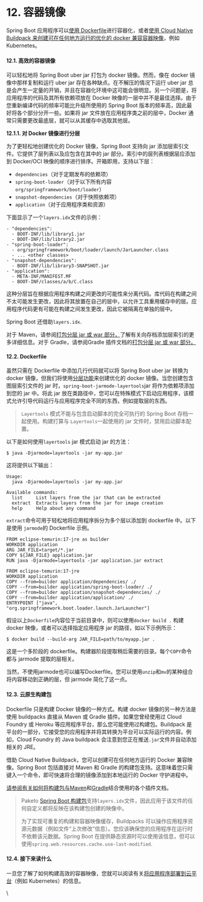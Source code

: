 # 12. 容器镜像

Spring Boot 应用程序可以[使用 Dockerfile](https://docs.spring.io/spring-boot/docs/current/reference/htmlsingle/#container-images.dockerfiles)进行容器化，或者[使用 Cloud Native Buildpack 来创建可在任何地方运行的优化的 docker 兼容容器映像](https://docs.spring.io/spring-boot/docs/current/reference/htmlsingle/#container-images.buildpacks)，例如Kubernetes。

#### 12.1. 高效的容器镜像

可以轻松地将 Spring Boot uber jar 打包为 docker 镜像。然而，像在 docker 镜像中那样复制和运行 uber jar 存在各种缺点。在不解压的情况下运行 uber jar 总是会产生一定量的开销，并且在容器化环境中这可能会很明显。另一个问题是，将应用程序的代码及其所有依赖项放在 Docker 映像的一层中并不是最佳选择。由于您重新编译代码的频率可能比升级所使用的 Spring Boot 版本的频率高，因此最好将各个部分分开一些。如果将 jar 文件放在应用程序类之前的层中，Docker 通常只需要更改最底层，就可以从其缓存中选取其他层。

**12.1.1. 对 Docker 镜像进行分层**

为了更轻松地创建优化的 Docker 镜像，Spring Boot 支持向 jar 添加层索引文件。它提供了层列表以及应包含在其中的 jar 部分。索引中的层列表根据层应添加到 Docker/OCI 映像的顺序进行排序。开箱即用，支持以下层：

* `dependencies`（对于定期发布的依赖项）
* `spring-boot-loader`（对于以下所有内容`org/springframework/boot/loader`）
* `snapshot-dependencies`（对于快照依赖项）
* `application`（对于应用程序类和资源）

下面显示了一个`layers.idx`文件的示例：

```
- "dependencies":
  - BOOT-INF/lib/library1.jar
  - BOOT-INF/lib/library2.jar
- "spring-boot-loader":
  - org/springframework/boot/loader/launch/JarLauncher.class
  - ... <other classes>
- "snapshot-dependencies":
  - BOOT-INF/lib/library3-SNAPSHOT.jar
- "application":
  - META-INF/MANIFEST.MF
  - BOOT-INF/classes/a/b/C.class
```

这种分层旨在根据应用程序构建之间更改的可能性来分离代码。库代码在构建之间不太可能发生更改，因此将其放置在自己的层中，以允许工具重用缓存中的层。应用程序代码更有可能在构建之间发生更改，因此它被隔离在单独的层中。

Spring Boot 还借助`layers.idx`.

对于 Maven，请参阅[打包分层 jar 或 war 部分，](https://docs.spring.io/spring-boot/docs/3.2.0/maven-plugin/reference/htmlsingle/#repackage-layers)了解有关向存档添加层索引的更多详细信息。对于 Gradle，请参阅Gradle 插件文档的[打包分层 jar 或 war 部分。](https://docs.spring.io/spring-boot/docs/3.2.0/gradle-plugin/reference/htmlsingle/#packaging-layered-archives)

#### 12.2. Dockerfile

虽然只需在 Dockerfile 中添加几行代码就可以将 Spring Boot uber jar 转换为 docker 镜像，但我们将使用[分层功能](https://docs.spring.io/spring-boot/docs/current/reference/htmlsingle/#container-images.efficient-images.layering)来创建优化的 docker 镜像。当您创建包含图层索引文件的 jar 时，`spring-boot-jarmode-layertools`jar 将作为依赖项添加到您的 jar 中。将此 jar 放在类路径中，您可以在特殊模式下启动应用程序，该模式允许引导代码运行与应用程序完全不同的东西，例如提取层的东西。

> `Layertools` 模式不能与包含启动脚本的完全可执行的 Spring Boot 存档一起使用。构建打算与 `Layertools`一起使用的 jar 文件时，禁用启动脚本配置。

以下是如何使用`layertools` jar 模式启动 jar 的方法：

```
$ java -Djarmode=layertools -jar my-app.jar
```

这将提供以下输出：

```
Usage:
  java -Djarmode=layertools -jar my-app.jar
​
Available commands:
  list     List layers from the jar that can be extracted
  extract  Extracts layers from the jar for image creation
  help     Help about any command
```

`extract`命令可用于轻松地将应用程序拆分为多个层以添加到 dockerfile 中。以下是使用 `jarmode`的 Dockerfile 示例。

```
FROM eclipse-temurin:17-jre as builder
WORKDIR application
ARG JAR_FILE=target/*.jar
COPY ${JAR_FILE} application.jar
RUN java -Djarmode=layertools -jar application.jar extract
​
FROM eclipse-temurin:17-jre
WORKDIR application
COPY --from=builder application/dependencies/ ./
COPY --from=builder application/spring-boot-loader/ ./
COPY --from=builder application/snapshot-dependencies/ ./
COPY --from=builder application/application/ ./
ENTRYPOINT ["java", "org.springframework.boot.loader.launch.JarLauncher"]
```

假设以上`Dockerfile`内容位于当前目录中，则可以使用`docker build .` 构建 docker 映像，或者可以选择指定应用程序 jar 的路径，如以下示例所示：

```
$ docker build --build-arg JAR_FILE=path/to/myapp.jar .
```

这是一个多阶段的 dockerfile。构建器阶段提取稍后需要的目录。每个`COPY`命令都与 jarmode 提取的层相关。

当然，不使用jarmode也可以编写Dockerfile。您可以使用`unzip`和`mv`的某种组合将内容移动到正确的层，但 jarmode 简化了这一点。

#### 12.3. 云原生构建包

Dockerfile 只是构建 Docker 镜像的一种方式。构建 docker 镜像的另一种方法是使用 buildpacks 直接从 Maven 或 Gradle 插件。如果您曾经使用过 Cloud Foundry 或 Heroku 等应用程序平台，那么您可能使用过构建包。Buildpack 是平台的一部分，它接受您的应用程序并将其转换为平台可以实际运行的内容。例如，Cloud Foundry 的 Java buildpack 会注意到您正在推送`.jar`文件并自动添加相关的 JRE。

借助 Cloud Native Buildpack，您可以创建可在任何地方运行的 Docker 兼容映像。Spring Boot 包括直接对 Maven 和 Gradle 的构建包支持。这意味着您只需键入一个命令，即可快速将合理的镜像添加到本地运行的 Docker 守护进程中。

[请参阅有关如何将构建包与Maven](https://docs.spring.io/spring-boot/docs/3.2.0/maven-plugin/reference/htmlsingle/#build-image)和[Gradle](https://docs.spring.io/spring-boot/docs/3.2.0/gradle-plugin/reference/htmlsingle/#build-image)结合使用的各个插件文档。

> Paketo [Spring Boot 构建包](https://github.com/paketo-buildpacks/spring-boot)支持`layers.idx`文件，因此应用于该文件的任何自定义都将反映在该构建包创建的映像中。
>
> 为了实现可重复的构建和容器映像缓存，Buildpacks 可以操作应用程序资源元数据（例如文件“上次修改”信息）。您应该确保您的应用程序在运行时不依赖该元数据。Spring Boot 在提供静态资源时可以使用该信息，但可以使用`spring.web.resources.cache.use-last-modified`.

#### 12.4. 接下来读什么

一旦您了解了如何构建高效的容器映像，您就可以阅读有关[将应用程序部署到云平台](https://docs.spring.io/spring-boot/docs/current/reference/htmlsingle/#deployment.cloud.kubernetes)（例如 Kubernetes）的信息。

\
